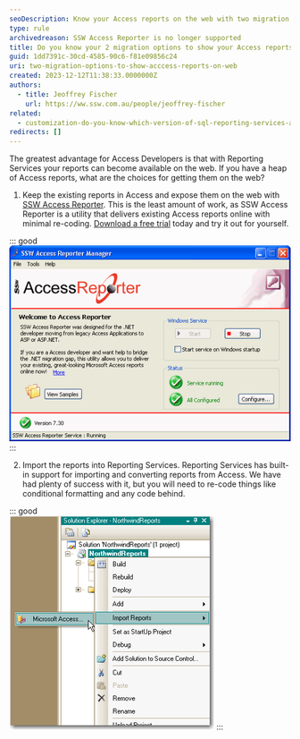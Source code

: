 ```yaml
---
seoDescription: Know your Access reports on the web with two migration options - SSW Access Reporter or Reporting Services.
type: rule
archivedreason: SSW Access Reporter is no longer supported
title: Do you know your 2 migration options to show your Access reports on the web?
guid: 1dd7391c-30cd-4585-90c6-f81e09856c24
uri: two-migration-options-to-show-acccess-reports-on-web
created: 2023-12-12T11:38:33.0000000Z
authors:
  - title: Jeoffrey Fischer
    url: https://ww.ssw.com.au/people/jeoffrey-fischer
related:
  - customization-do-you-know-which-version-of-sql-reporting-services-and-visual-studio-you-are-using
redirects: []
---
```


The greatest advantage for Access Developers is that with Reporting Services your reports can become available on the web. If you have a heap of Access reports, what are the choices for getting them on the web?

<!--endintro-->

1. Keep the existing reports in Access and expose them on the web with [SSW Access Reporter](https://ww.ssw.com.au/ssw/accessreporter/). This is the least amount of work, as SSW Access Reporter is a utility that delivers existing Access reports online with minimal re-coding. [Download a free trial](https://ww.ssw.com.au/ssw/accessreporter/) today and try it out for yourself.

::: good  
![Figure: Good Example - If you want to avoid migrating then SSW Access Reporter delivers your Access reports online so you can view them anywhere](ReportManager.gif)
:::

2. Import the reports into Reporting Services. Reporting Services has built-in support for importing and converting reports from Access. We have had plenty of success with it, but you will need to re-code things like conditional formatting and any code behind.

::: good  
![Figure: Good Example - Reporting Services has built-in support for importing your Access reports](rsrulesimportreports.gif)
:::
